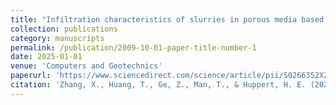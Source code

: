 ```yaml
---
title: "Infiltration characteristics of slurries in porous media based on the coupled Lattice-Boltzmann discrete element method"
collection: publications
category: manuscripts
permalink: /publication/2009-10-01-paper-title-number-1
date: 2025-01-01
venue: 'Computers and Geotechnics'
paperurl: 'https://www.sciencedirect.com/science/article/pii/S0266352X24008048'
citation: 'Zhang, X., Huang, T., Ge, Z., Man, T., & Huppert, H. E. (2025). &quot;Infiltration characteristics of slurries in porous media based on the coupled Lattice-Boltzmann discrete element method&quot; <i>Computers and Geotechnics</i>. 177, 106865.'
---
```



